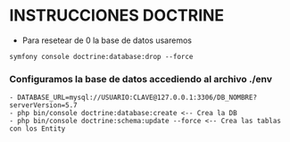 # INSTRUCCIONES DOCTRINE

- Para resetear de 0 la base de datos usaremos
```
symfony console doctrine:database:drop --force
```


### Configuramos la base de datos accediendo al archivo ./env
    - DATABASE_URL=mysql://USUARIO:CLAVE@127.0.0.1:3306/DB_NOMBRE?serverVersion=5.7
    - php bin/console doctrine:database:create <-- Crea la DB
    - php bin/console doctrine:schema:update --force <-- Crea las tablas con los Entity